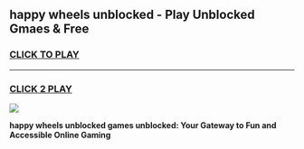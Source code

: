 
## happy wheels unblocked - Play Unblocked Gmaes & Free
<h3>
<a href="https://news.freeplayer.one?title=happy_wheels_unblocked&ref=16F">CLICK TO PLAY</a></h3>
<hr>

<h3>
<a href="https://news.freeplayer.one?title=happy_wheels_unblocked&ref=16F">CLICK 2 PLAY</a>
  
</h3>

<a href="https://news.freeplayer.one?title=happy_wheels_unblocked&ref=16F/"><img src="https://clearcache.store/games.png"></a>


**happy wheels unblocked games unblocked: Your Gateway to Fun and Accessible Online Gaming**
